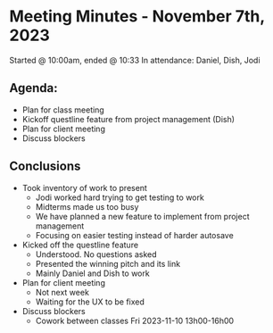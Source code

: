 # Meeting Minutes - November 7th, 2023
Started @ 10:00am, ended @ 10:33
In attendance: Daniel, Dish, Jodi

## Agenda:
- Plan for class meeting
- Kickoff questline feature from project management (Dish)
- Plan for client meeting
- Discuss blockers

## Conclusions
- Took inventory of work to present
  - Jodi worked hard trying to get testing to work
  - Midterms made us too busy
  - We have planned a new feature to implement from project management
  - Focusing on easier testing instead of harder autosave
- Kicked off the questline feature
  - Understood. No questions asked
  - Presented the winning pitch and its link
  - Mainly Daniel and Dish to work
- Plan for client meeting
  - Not next week
  - Waiting for the UX to be fixed
- Discuss blockers
  - Cowork between classes Fri 2023-11-10 13h00-16h00
